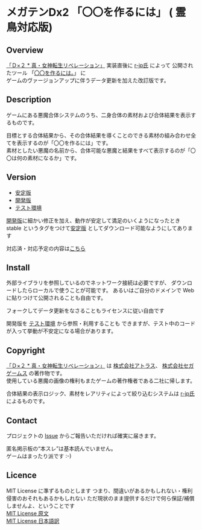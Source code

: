 メガテンDx2 「〇〇を作るには」 ( 霊鳥対応版)
====
[r-jp氏]: https://github.com/r-jp/
[Game]: https://d2-megaten-l.sega.jp/

## Overview
[「Ｄ×２ * 真・女神転生リベレーション」][Game] 実装直後に [r-jp氏] によって
公開されたツール
「[〇〇を作るには。](https://r-jp.github.io/d2/)」 に  
ゲームのヴァージョンアップに伴うデータ更新を加えた改訂版です。

## Description
ゲームにある悪魔合体システムのうち、二身合体の素材および合体結果を表示するものです。

目標とする合体結果から、その合体結果を導くことのできる素材の組み合わせ全てを表示するのが「〇〇を作るには」です。  
素材としたい悪魔の名前から、合体可能な悪魔と結果をすべて表示するのが「〇〇は何の素材になるか」です。

## Version
[安定版]: https://github.com/yaemon/d2/releases/tag/stable
[開発版]: https://github.com/yaemon/d2
[テスト環境]: https://yaemon.github.io/d2/
* [安定版]
* [開発版]
* [テスト環境]

[開発版]に細かい修正を加え、動作が安定して満足のいくようになったとき  
stable というタグをつけて[安定版] としてダウンロード可能なようにしてあります

対応済・対応予定の内容は[こちら](https://github.com/yaemon/d2/wiki/Known-Issues)

## Install
外部ライブラリを参照しているのでネットワーク接続は必要ですが、
ダウンロードしたらローカルで使うことが可能です。
あるいはご自分のドメインで Web に貼りつけて公開されることも自由です。

フォークしてデータ更新をなさることもライセンスに従い自由です

開発版を [テスト環境](https://yaemon.github.io/d2/) から参照・利用することも
できますが、テスト中のコードが入って挙動が不安定になる場合があります。

## Copyright
[「Ｄ×２ * 真・女神転生リベレーション」][Game] は
[株式会社アトラス](https://www.atlus.co.jp/)、
[株式会社セガゲームス](https://sega-games.co.jp/) の著作物です。  
使用している悪魔の画像の権利もまたゲームの著作権者である二社に帰します。

合体結果の表示ロジック、素材をレアリティによって絞り込むシステムは
[r-jp氏]によるものです。

## Contact
プロジェクトの [Issue](https://github.com/yaemon/d2/issues)
からご報告いただければ確実に届きます。

匿名掲示板の<q>本スレ</q>は基本読んでいません。  
ゲームはまったり派です :-)

## Licence
MIT License に準ずるものとします
つまり、間違いがあるかもしれない・権利侵害のおそれもあるかもしれない
ただ現状のまま提供するだけで何ら保証/補償しませんよ、ということです  
[MIT License 原文](https://opensource.org/licenses/mit-license.php)  
[MIT License 日本語訳](https://ja.osdn.net/projects/opensource/wiki/licenses%2FMIT_license)

